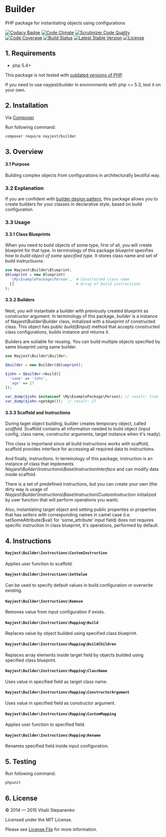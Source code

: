 Builder
=======

PHP package for instantiating objects using configurations

[![Codacy Badge](https://www.codacy.com/project/badge/4badc67af33446efac8258b8481912dd)](https://www.codacy.com/public/mail_2/Builder)
[![Code Climate](https://codeclimate.com/github/Nayjest/Builder/badges/gpa.svg)](https://codeclimate.com/github/Nayjest/Builder)
[![Scrutinizer Code Quality](https://scrutinizer-ci.com/g/Nayjest/Builder/badges/quality-score.png?b=master)](https://scrutinizer-ci.com/g/Nayjest/Builder/?branch=master)
[![Code Coverage](https://scrutinizer-ci.com/g/Nayjest/Builder/badges/coverage.png?b=master)](https://scrutinizer-ci.com/g/Nayjest/Builder/?branch=master)
[![Build Status](https://travis-ci.org/Nayjest/Builder.svg?branch=master)](https://travis-ci.org/Nayjest/Builder)
[![Latest Stable Version](https://poser.pugx.org/nayjest/builder/v/stable.svg)](https://packagist.org/packages/nayjest/builder)
[![License](https://poser.pugx.org/nayjest/builder/license.svg)](https://packagist.org/packages/nayjest/builder)

## 1. Requirements

* php 5.4+  

This package is not tested with [outdated versions of PHP](http://php.net/supported-versions.php). 

If you need to use nayjest/builder in environments with php <= 5.3, test it on your own.

## 2. Installation

Via [Composer](https://getcomposer.org)

Run following command:

```bash
composer require nayjest/builder
```
## 3. Overview

#### 3.1 Purpose

Building complex objects from configurations in architecturally beutiful way.

### 3.2 Explanation

If you are confident with [builder design pattern](https://en.wikipedia.org/wiki/Builder_pattern),
this package allows you to create builders for your classes in declarative style, based on build configuration.

### 3.3 Usage

#### 3.3.1 Class Blueprints

When you need to build objects of some type, first of all, you will create blueprint for that type.
In terminology of this package *blueprint* specifies *how to build object of some specified type*.
It stores class name and set of build instructiuons.

```php
use Nayjest\Builder\Blueprint;
$blueprint = new Blueprint(
  '\My\ExamplePackage\Person',  # Constructed class name
  []                            # Array of build instructions
);
```

#### 3.3.2 Builders

Next, you will instantiate a builder with previously created blueprint as constructor argument.
In terminology of this package, *builder* is a instance of Nayjest\Builder\Builder class, initialized with a blueprint of constructed class. This object has public _build($input)_ method that accepts constructed class configurations, builds instance and returns it.

Builders are suitable for reusing. You can build multiple objects specified by same blueprint using same builder.

```php
use Nayjest\Builder\Builder;

$builder = new Builder($blueprint);

$john = $builder->build([
  'name' => 'John',
  'age' => 27
]);

var_dump($john instanceof \My\ExamplePackage\Person); // result: true
var_dump($john->getAge());  // result: 27
```

#### 3.3.3 Scaffold and Instructions

During taget object building, builder creates temporary object, called *scaffold*.
Scaffold contains all information needed to build object (input config, class name, constructor arguments, target instance when it's ready).

This class is importand since all build instructions works with scaffold, scaffold provides interface for accessing all required data to instructions.

And finally, instructions.
In terminology of this package, instruction is an instance of class that implements _Nayjest\Builder\Instructions\Base\InstructionInterface_ and can modify data inside scaffold.

There is a set of predefined instructions, but you can create your own (the dirty way is usage of _Nayjest\Builder\Instructions\Base\Instruction\CustomInstruction_ initialized by user function that will perform operations you want).

Also, instantiating target object and setting public properties or properties that has _setters_ with corresponding names in camel case (i.e. setSomeAttribute($val) for 'some_attribute' input field) does not requires specific instruction in class blueprint, it's operations, performed by default.

## 4. Instructions 

#### `Nayjest\Builder\Instructions\CustomInstruction` 
Applies user function to scaffold.

#### `Nayjest\Builder\Instructions\SetValue` 
Can be used to specify default values in build configuration or overwrite existing.

#### `Nayjest\Builder\Instructions\Remove` 
Removes value from input configuration if exists.

#### `Nayjest\Builder\Instructions\Mapping\Build` 
Replaces value by object builded using specified class blueprint.

#### `Nayjest\Builder\Instructions\Mapping\BuildChildren` 
Replaces array elements inside target field by objects builded using specified class blueprint.

#### `Nayjest\Builder\Instructions\Mapping\ClassName` 
Uses value in specified field as target class name.

#### `Nayjest\Builder\Instructions\Mapping\ConstructorArgument` 
Uses value in specified field as constructor argument.

#### `Nayjest\Builder\Instructions\Mapping\CustomMapping` 
Applies user function to specified field.

#### `Nayjest\Builder\Instructions\Mapping\Rename` 
Renames specified field inside input configuration.

## 5. Testing

Run following command:

```bash
phpunit
```

## 6. License

© 2014 — 2015 Vitalii Stepanenko

Licensed under the MIT License.

Please see [License File](LICENSE) for more information.
